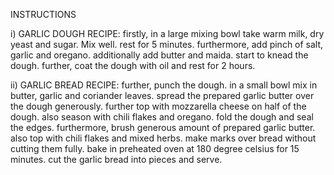 INSTRUCTIONS

i) GARLIC DOUGH RECIPE:
firstly, in a large mixing bowl take warm milk, dry yeast and sugar. Mix well.
rest for 5 minutes.
furthermore, add pinch of salt, garlic and oregano.
additionally add butter and maida. start to knead the dough.
further, coat the dough with oil and rest for 2 hours.

ii) GARLIC BREAD RECIPE:
further, punch the dough.
in a small bowl mix in butter, garlic and coriander leaves.
spread the prepared garlic butter over the dough generously.
further top with mozzarella cheese on half of the dough.
also season with chili flakes and oregano.
fold the dough and seal the edges.
furthermore, brush generous amount of prepared garlic butter.
also top with chili flakes and mixed herbs.
make marks over bread without cutting them fully.
bake in preheated oven at 180 degree celsius for 15 minutes.
cut the garlic bread into pieces and serve.